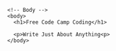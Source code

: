 <!DOCTYPE html>
  <html>
  <!-- Heading -->
    <head>
      <title>Free Code Camp Coding</title>
    </head>
    
    <!-- Body -->
    <body>
      <h1>Free Code Camp Coding</h1>
      
      <p>Write Just About Anything<p>
    </body>
  </html>
